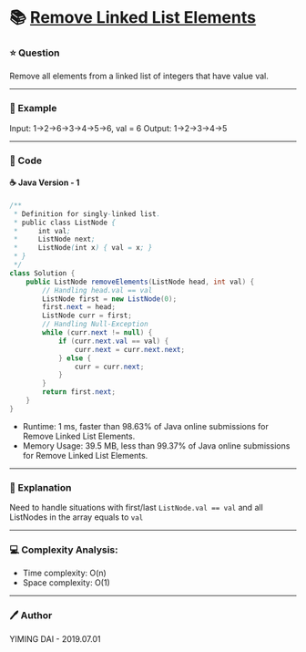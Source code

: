 # :books: [Remove Linked List Elements](https://leetcode.com/problems/remove-linked-list-elements/)

### :star: Question

Remove all elements from a linked list of integers that have value val.

--- 

### :car: Example

Input:  1->2->6->3->4->5->6, val = 6
Output: 1->2->3->4->5

---

### :hammer: Code

#### :coffee: Java Version - 1

```java
/**
 * Definition for singly-linked list.
 * public class ListNode {
 *     int val;
 *     ListNode next;
 *     ListNode(int x) { val = x; }
 * }
 */
class Solution {
    public ListNode removeElements(ListNode head, int val) {
        // Handling head.val == val
        ListNode first = new ListNode(0);
        first.next = head;
        ListNode curr = first;
        // Handling Null-Exception
        while (curr.next != null) {
            if (curr.next.val == val) {
                curr.next = curr.next.next;
            } else {
                curr = curr.next;
            }
        }
        return first.next;
    }
}
```

- Runtime: 1 ms, faster than 98.63% of Java online submissions for Remove Linked List Elements.
- Memory Usage: 39.5 MB, less than 99.37% of Java online submissions for Remove Linked List Elements.

---

### :pencil: Explanation

Need to handle situations with first/last `ListNode.val == val` and all ListNodes in the array equals to `val`

---

### :computer: Complexity Analysis:

- Time complexity: O(n)
- Space complexity: O(1)

---

### :pen: Author

YIMING DAI - 2019.07.01
